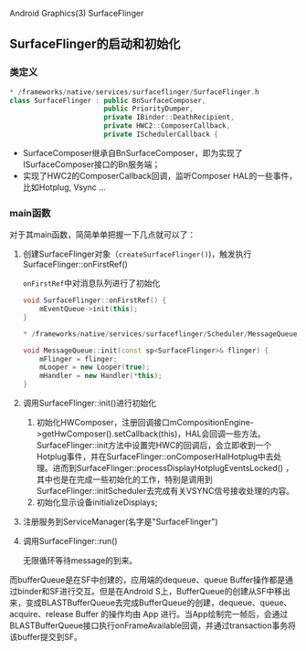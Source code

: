 Android Graphics(3) SurfaceFlinger

## SurfaceFlinger的启动和初始化

### 类定义

```cpp
* /frameworks/native/services/surfaceflinger/SurfaceFlinger.h
class SurfaceFlinger : public BnSurfaceComposer,
                       public PriorityDumper,
                       private IBinder::DeathRecipient,
                       private HWC2::ComposerCallback,
                       private ISchedulerCallback {
```

* SurfaceComposer继承自BnSurfaceComposer，即为实现了ISurfaceComposer接口的Bn服务端；
* 实现了HWC2的ComposerCallback回调，监听Composer HAL的一些事件，比如Hotplug, Vsync ...

### main函数

对于其main函数，简简单单把握一下几点就可以了：

1. 创建SurfaceFlinger对象（`createSurfaceFlinger()`)，触发执行 SurfaceFlinger::onFirstRef()

   ```onFirstRef```中对消息队列进行了初始化

   ```c++
   void SurfaceFlinger::onFirstRef() {
       mEventQueue->init(this);
   }
   
   * /frameworks/native/services/surfaceflinger/Scheduler/MessageQueue.cpp
   
   void MessageQueue::init(const sp<SurfaceFlinger>& flinger) {
       mFlinger = flinger;
       mLooper = new Looper(true);
       mHandler = new Handler(*this);
   }
   ```

2. 调用SurfaceFlinger::init()进行初始化

   1. 初始化HWComposer，注册回调接口mCompositionEngine->getHwComposer().setCallback(this)，HAL会回调一些方法。SurfaceFlinger::init方法中设置完HWC的回调后，会立即收到一个Hotplug事件，并在SurfaceFlinger::onComposerHalHotplug中去处理。进而到SurfaceFlinger::processDisplayHotplugEventsLocked() ，其中也是在完成一些初始化的工作，特别是调用到SurfaceFlinger::initScheduler去完成有关VSYNC信号接收处理的内容。
   2. 初始化显示设备initializeDisplays;

3. 注册服务到ServiceManager(名字是"SurfaceFlinger")

4. 调用SurfaceFlinger::run()

   无限循环等待message的到来。





而bufferQueue是在SF中创建的，应用端的dequeue、queue Buffer操作都是通过binder和SF进行交互。但是在Android S上，BufferQueue的创建从SF中移出来，变成BLASTBufferQueue去完成BufferQueue的创建，dequeue、queue、acquire、release Buffer 的操作均由 App 进行。当App绘制完一帧后，会通过BLASTBufferQueue接口执行onFrameAvailable回调，并通过transaction事务将该buffer提交到SF。

